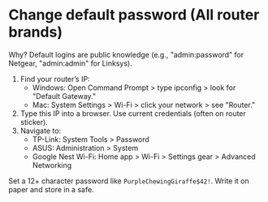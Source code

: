 # Change default password (All router brands)

Why? Default logins are public knowledge (e.g., "admin:password" for Netgear, "admin:admin" for Linksys).

1. Find your router’s IP:
   * Windows: Open Command Prompt > type ipconfig > look for "Default Gateway."
   * Mac: System Settings > Wi-Fi > click your network > see "Router."
2. Type this IP into a browser. Use current credentials (often on router sticker).
3. Navigate to:
   * TP-Link: System Tools > Password
   * ASUS: Administration > System
   * Google Nest Wi-Fi: Home app > Wi-Fi > Settings gear > Advanced Networking

Set a 12+ character password like `PurpleChewingGiraffe$42!`. Write it on paper and store in a safe.